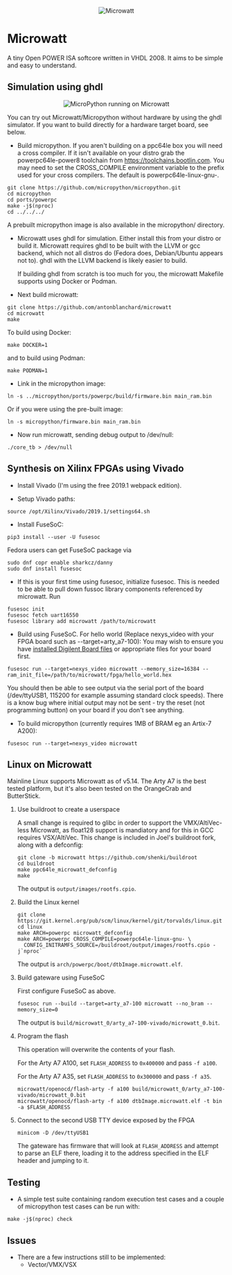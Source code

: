 <p align="center">
<img src="media/microwatt-title.png" alt="Microwatt">
</p>

# Microwatt

A tiny Open POWER ISA softcore written in VHDL 2008. It aims to be simple and easy
to understand.

## Simulation using ghdl
<p align="center">
<img src="http://neuling.org/microwatt-micropython.gif" alt="MicroPython running on Microwatt"/>
</p>

You can try out Microwatt/Micropython without hardware by using the ghdl simulator. If you want to build directly for a hardware target board, see below.

- Build micropython. If you aren't building on a ppc64le box you
  will need a cross compiler. If it isn't available on your distro
  grab the powerpc64le-power8 toolchain from https://toolchains.bootlin.com.
  You may need to set the CROSS_COMPILE environment variable
  to the prefix used for your cross compilers.  The default is
  powerpc64le-linux-gnu-.

```
git clone https://github.com/micropython/micropython.git
cd micropython
cd ports/powerpc
make -j$(nproc)
cd ../../../
```

  A prebuilt micropython image is also available in the micropython/ directory.

- Microwatt uses ghdl for simulation. Either install this from your
  distro or build it. Microwatt requires ghdl to be built with the LLVM
  or gcc backend, which not all distros do (Fedora does, Debian/Ubuntu
  appears not to). ghdl with the LLVM backend is likely easier to build.

  If building ghdl from scratch is too much for you, the microwatt Makefile
  supports using Docker or Podman.

- Next build microwatt:

```
git clone https://github.com/antonblanchard/microwatt
cd microwatt
make
```

   To build using Docker:
```
make DOCKER=1
```

   and to build using Podman:

```
make PODMAN=1
```

- Link in the micropython image:

```
ln -s ../micropython/ports/powerpc/build/firmware.bin main_ram.bin
```

  Or if you were using the pre-built image:

```
ln -s micropython/firmware.bin main_ram.bin
```

- Now run microwatt, sending debug output to /dev/null:

```
./core_tb > /dev/null
```

## Synthesis on Xilinx FPGAs using Vivado

- Install Vivado (I'm using the free 2019.1 webpack edition).

- Setup Vivado paths:

```
source /opt/Xilinx/Vivado/2019.1/settings64.sh
```

- Install FuseSoC:

```
pip3 install --user -U fusesoc
```
Fedora users can get FuseSoC package via
```
sudo dnf copr enable sharkcz/danny
sudo dnf install fusesoc
```

- If this is your first time using fusesoc, initialize fusesoc. 
  This is needed to be able to pull down fussoc library components referenced 
  by microwatt. Run

```
fusesoc init
fusesoc fetch uart16550
fusesoc library add microwatt /path/to/microwatt
```

- Build using FuseSoC. For hello world (Replace nexys_video with your FPGA board such as --target=arty_a7-100):
  You may wish to ensure you have [installed Digilent Board files](https://reference.digilentinc.com/vivado/installing-vivado/start#installing_digilent_board_files) 
  or appropriate files for your board first.

```
fusesoc run --target=nexys_video microwatt --memory_size=16384 --ram_init_file=/path/to/microwatt/fpga/hello_world.hex
```
You should then be able to see output via the serial port of the board (/dev/ttyUSB1, 115200 for example assuming standard clock speeds). There is a know bug where initial output may not be sent - try the reset (not programming button) on your board if you don't see anything.

- To build micropython (currently requires 1MB of BRAM eg an Artix-7 A200):

```
fusesoc run --target=nexys_video microwatt
```

## Linux on Microwatt

Mainline Linux supports Microwatt as of v5.14. The Arty A7 is the best tested
platform, but it's also been tested on the OrangeCrab and ButterStick.

1. Use buildroot to create a userspace

   A small change is required to glibc in order to support the VMX/AltiVec-less
   Microwatt, as float128 support is mandiatory and for this in GCC requires
   VSX/AltiVec. This change is included in Joel's buildroot fork, along with a
   defconfig:
   ```
   git clone -b microwatt https://github.com/shenki/buildroot
   cd buildroot
   make ppc64le_microwatt_defconfig
   make
   ```

   The output is `output/images/rootfs.cpio`.

2. Build the Linux kernel
   ```
   git clone https://git.kernel.org/pub/scm/linux/kernel/git/torvalds/linux.git
   cd linux
   make ARCH=powerpc microwatt_defconfig
   make ARCH=powerpc CROSS_COMPILE=powerpc64le-linux-gnu- \
     CONFIG_INITRAMFS_SOURCE=/buildroot/output/images/rootfs.cpio -j`nproc`
   ```

   The output is `arch/powerpc/boot/dtbImage.microwatt.elf`.

3. Build gateware using FuseSoC

   First configure FuseSoC as above.
   ```
   fusesoc run --build --target=arty_a7-100 microwatt --no_bram --memory_size=0
   ```

   The output is `build/microwatt_0/arty_a7-100-vivado/microwatt_0.bit`.

4. Program the flash

   This operation will overwrite the contents of your flash.

   For the Arty A7 A100, set `FLASH_ADDRESS` to `0x400000` and pass `-f a100`.

   For the Arty A7 A35, set `FLASH_ADDRESS` to `0x300000` and pass `-f a35`.
   ```
   microwatt/openocd/flash-arty -f a100 build/microwatt_0/arty_a7-100-vivado/microwatt_0.bit
   microwatt/openocd/flash-arty -f a100 dtbImage.microwatt.elf -t bin -a $FLASH_ADDRESS
   ```

5. Connect to the second USB TTY device exposed by the FPGA

   ```
   minicom -D /dev/ttyUSB1
   ```

   The gateware has firmware that will look at `FLASH_ADDRESS` and attempt to
   parse an ELF there, loading it to the address specified in the ELF header
   and jumping to it.

## Testing

- A simple test suite containing random execution test cases and a couple of
  micropython test cases can be run with:

```
make -j$(nproc) check
```

## Issues

- There are a few instructions still to be implemented:
  - Vector/VMX/VSX
